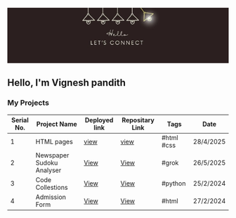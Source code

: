 
 ![Banner GitHub](https://github.com/Vignesha0408/Vignesha0408/blob/main/Images/connect.png)

  ## Hello, I'm Vignesh pandith
    

### My Projects 

| Serial No. | Project Name | Deployed link |Repositary Link | Tags | Date|
|---|---|---|---|---| --- |   
| 1 |HTML pages|[view](https://vignesha0408.github.io/vignesh-s-html-pages/)|[view](https://github.com/Vignesha0408/vignesh-s-html-pages)|#html #css|28/4/2025|
| 2 | Newspaper Sudoku Analyser | [View](https://vignesha0408.github.io/vignesh-s-html-pages/soduku.html)|[View](https://github.com/Vignesha0408/vignesh-s-html-pages/blob/main/soduku.html )| #grok | 26/5/2025|
| 3 | Code Collestions | [View](https://vignesha0408.github.io/Code-collections/ )| [View](https://github.com/Vignesha0408/Code-collections) | #python | 25/2/2024|
| 4 | Admission Form | [View]( https://vignesha0408.github.io/Admission-form/ ) | [View]( https://github.com/Vignesha0408/Admission-form) | #html | 27/2/2024|



 
